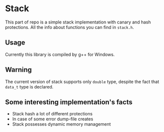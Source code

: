 # Stack

This part of repo is a simple stack implementation with canary and hash protections.
All the info about functions you can find in `stack.h`.

## Usage

Currently this library is compiled by g++ for Windows.

## Warning

The current version of stack supports only `double` type, despite the fact that `data_t` type is declared.

## Some interesting implementation's facts

* Stack hash a lot of different protections
* In case of some error dump-file creates
* Stack possesses dynamic memory management